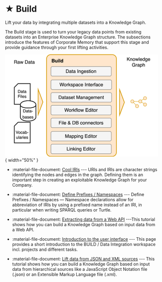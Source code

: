 # ★ Build

Lift your data by integrating multiple datasets into a Knowledge Graph.

The Build stage is used to turn your legacy data points from existing datasets into an Enterprise Knowledge Graph structure. The subsections introduce the features of Corporate Memory that support this stage and provide guidance through your first lifting activities.

![The BUILD functional block in Corporate Memory](build.png){ width="50%" }

- :material-file-document: [Cool IRIs](./cool-iris) --- URIs and IRIs are character strings identifying the nodes and edges in the graph. Defining them is an important step in creating an exploitable Knowledge Graph for your Company.

- :material-file-document: [Define Prefixes / Namespaces](./define-prefixes-namespaces) --- Define Prefixes / Namespaces — Namespace declarations allow for abbreviation of IRIs by using a prefixed name instead of an IRI, in particular when writing SPARQL queries or Turtle.

- :material-file-document: [Extracting data from a Web API](./extracting-data-from-a-web-api) ---This tutorial shows how you can build a Knowledge Graph based on input data from a Web API.

- :material-file-document: [Introduction to the user interface](./introduction-to-the-user-interface) --- This page provides a short introduction to the BUILD / Data Integration workspace incl. projects and different tasks.

- :material-file-document: [Lift data from JSON and XML sources](./lift-data-from-json-and-xml-sources) --- This tutorial shows how you can build a Knowledge Graph based on input data from hierarchical sources like a JavaScript Object Notation file (.json) or an Extensible Markup Language file (.xml).

